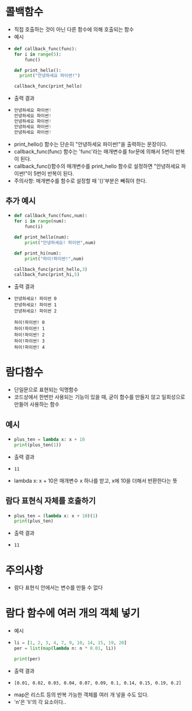 # 콜백함수
  * 직접 호출하는 것이 아닌 다른 함수에 의해 호출되는 함수
  * 예시
  * ```python
    def callback_func(func):
    for i in range(5):
        func()

    def print_hello():
      print("안녕하세요 파이썬!")

    callback_func(print_hello)
    ```
  * 출력 결과
  * ```python
    안녕하세요 파이썬!
    안녕하세요 파이썬!
    안녕하세요 파이썬!
    안녕하세요 파이썬!
    안녕하세요 파이썬!
    ```
  * print_hello() 함수는 단순히 "안녕하세요 파이썬!"을 출력하는 문장이다.
  * callback_func(func) 함수는 'func'라는 매개변수를 for문에 의해서 5번이 반복이 된다.
  * callback_func()함수의 매개변수를 print_hello 함수로 설정하면 "안녕하세요 파이썬!"이 5번이 반복이 된다.
  * 주의사항: 매개변수를 함수로 설정할 때 '()'부분은 빼줘야 한다.
  ## 추가 예시
  * ```python
    def callback_func(func,num):
    for i in range(num):
        func(i)

    def print_hello(num):
        print("안녕하세요! 파이썬",num)

    def print_hi(num):
        print("하이!파이썬!",num)

    callback_func(print_hello,3)
    callback_func(print_hi,5)
    ```
  * 출력 결과
  * ```
    안녕하세요! 파이썬 0
    안녕하세요! 파이썬 1
    안녕하세요! 파이썬 2

    하이!파이썬! 0
    하이!파이썬! 1
    하이!파이썬! 2
    하이!파이썬! 3
    하이!파이썬! 4
    ```
# 람다함수  
  * 단일문으로 표현되는 익명함수
  * 코드상에서 한번만 사용되는 기능이 있을 때, 굳이 함수를 만들지 않고 일회성으로 만들어 사용하는 함수
  ## 예시
  * ```python
    plus_ten = lambda x: x + 10
    print(plus_ten(1))
    ```
  * 출력 결과
  * ```
    11
    ```
  * lambda x: x + 10은 매개변수 x 하나를 받고, x에 10을 더해서 반환한다는 뜻
  ## 람다 표현식 자체를 호출하기
  * ```python
    plus_ten = (lambda x: x + 10)(1)
    print(plus_ten)
    ```
  * 출력 결과
  * ```
    11
    ```
  # 주의사항
  * 람다 표현식 안에서는 변수를 만들 수 없다
  # 람다 함수에 여러 개의 객체 넣기
  * 예시
  * ```python
    li = [1, 2, 3, 4, 7, 9, 10, 14, 15, 19, 20]
    per = list(map(lambda n: n * 0.01, li))

    print(per)
    ```
  * 출력 결과
  * ```
    [0.01, 0.02, 0.03, 0.04, 0.07, 0.09, 0.1, 0.14, 0.15, 0.19, 0.2]
    ```
  * map은 리스트 등의 반복 가능한 객체를 여러 개 넣을 수도 있다.
  * 'n'은 'li'의 각 요소이다..
